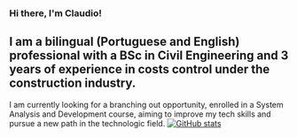 ### Hi there, I'm Claudio!
I am a bilingual (Portuguese and English) professional with a BSc in Civil
Engineering and 3 years of experience in costs control under the construction
industry.
---
I am currently looking for a branching out
opportunity, enrolled in a System Analysis and Development course, aiming to
improve my tech skills and pursue a new path in the technologic field.
[![GitHub stats](https://github-readme-stats.vercel.app/api?username=claudiodornelles&count_private=true&show_icons=true&theme=react)](https://github.com/claudiodornelles/github-readme-stats)
